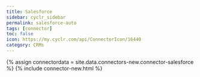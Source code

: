 ```yaml
---
title: Salesforce
sidebar: cyclr_sidebar
permalink: salesforce-auto
tags: [connector]
toc: false
icon: https://my.cyclr.com/api/ConnectorIcon/16440
category: CRMs
---
```

{% assign connectordata = site.data.connectors-new.connector-salesforce %}
{% include connector-new.html %}	